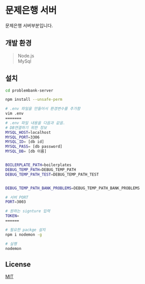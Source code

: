 # 문제은행 서버

문제은행 서버부분입니다.

## 개발 환경
> Node.js   
> MySql

## 설치
```bash
cd problembank-server

npm install --unsafe-perm

# .env 파일을 만들어서 환경변수를 추가함
vim .env
======= 
# .env 파일 내용을 다음과 같음.
# DB연결하기 위한 정보
MYSQL_HOST=localhost
MYSQL_PORT=3306
MYSQL_ID= [db id]
MYSQL_PASS= [db password]
MYSQL_DB= [db 이름]


BOILERPLATE_PATH=boilerplates
DEBUG_TEMP_PATH=DEBUG_TEMP_PATH
DEBUG_TEMP_PATH_TEST=DEBUG_TEMP_PATH_TEST


DEBUG_TEMP_PATH_BANK_PROBLEMS=DEBUG_TEMP_PATH_BANK_PROBLEMS

# 서버 PORT
PORT=3003

# 원하는 signture 입력
TOKEN= 
======

# 필요한 packge 설치
npm i nodemon -g

# 실행
nodemon

```
## License
[MIT](https://choosealicense.com/licenses/mit/)
